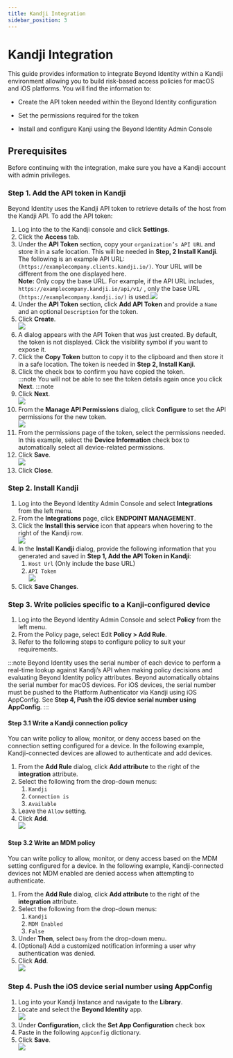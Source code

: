 ```yaml
---
title: Kandji Integration
sidebar_position: 3
--- 
```


Kandji Integration
==================

This guide provides information to integrate Beyond Identity within a Kandji environment allowing you to build risk-based access policies for macOS and iOS platforms. You will find the information to:

*   Create the API token needed within the Beyond Identity configuration
    
*   Set the permissions required for the token
    
*   Install and configure Kanji using the Beyond Identity Admin Console
    

Prerequisites
-------------

Before continuing with the integration, make sure you have a Kandji account with admin privileges.

### Step 1. Add the API token in Kandji

Beyond Identity uses the Kandji API token to retrieve details of the host from the Kandji API. To add the API token:

1.  Log into the to the Kandji console and click **Settings**.
2.  Click the **Access** tab.
3.  Under the **API Token** section, copy your `organization’s API URL` and store it in a safe location. This will be needed in **Step, 2 Install Kandji**. The following is an example API URL: `(https://examplecompany.clients.kandji.io/)`. Your URL will be different from the one displayed here.  
    **Note:** Only copy the base URL. For example, if the API URL includes, `https://examplecompany.kandji.io/api/v1/` , only the base URL `(https://examplecompany.kandji.io/)` is used.![](/images/Integrations/kandji/kandji_api_token_url.PNG)
4.  Under the **API Token** section, click **Add API Token** and provide a `Name` and an optional `Description` for the token.
5.  Click **Create**.  
    ![](/images/Integrations/kandji/kandji_add_token_beyond_identity.PNG)
6.  A dialog appears with the API Token that was just created. By default, the token is not displayed. Click the visibility symbol if you want to expose it.
7.  Click the **Copy Token** button to copy it to the clipboard and then store it in a safe location. The token is needed in **Step 2, Install Kanji**.
8.  Click the check box to confirm you have copied the token.  
    :::note
	You will not be able to see the token details again once you click **Next**.
	:::note
9.  Click **Next**.  
    ![](/images/Integrations/kandji/kandji_copy_api_token.PNG)
10.  From the **Manage API Permissions** dialog, click **Configure** to set the API permissions for the new token.  
    ![](/images/Integrations/kandji/kandji_manage_api_permissions.png)
11.  From the permissions page of the token, select the permissions needed. In this example, select the **Device Information** check box to automatically select all device-related permissions.
12.  Click **Save**.  
    ![](/images/Integrations/kandji/kandji_permissions_device_info.PNG)
13.  Click **Close**.

### Step 2. Install Kandji 

1.  Log into the Beyond Identity Admin Console and select **Integrations** from the left menu.
2.  From the **Integrations** page, click **ENDPOINT MANAGEMENT**.
3.  Click the **Install this service** icon that appears when hovering to the right of the Kandji row.  
    ![](/images/Integrations/kandji/kandji_install.PNG)
4.  In the **Install Kandji** dialog, provide the following information that you generated and saved in **Step 1, Add the API Token in Kandji**:
    1.  `Host Url` (Only include the base URL)
    2.  `API Token`  
        ![](/images/Integrations/kandji/kandji_edit_dialog_1.PNG)
5.  Click **Save Changes**.

### Step 3. Write policies specific to a Kanji-configured device

1.  Log into the Beyond Identity Admin Console and select **Policy** from the left menu.
2.  From the Policy page, select Edit **Policy > Add Rule**.
3.  Refer to the following steps to configure policy to suit your requirements. 

:::note
Beyond Identity uses the serial number of each device to perform a real-time lookup against Kandji’s API when making policy decisions and evaluating Beyond Identity policy attributes. Beyond automatically obtains the serial number for macOS devices. For iOS devices, the serial number must be pushed to the Platform Authenticator via Kandji using iOS AppConfig. See **Step 4, Push the iOS device serial number using AppConfig**.
:::

#### Step 3.1 Write a Kandji connection policy

You can write policy to allow, monitor, or deny access based on the connection setting configured for a device. In the following example, Kandji-connected devices are allowed to authenticate and add devices.

1.  From the **Add Rule** dialog, click **Add attribute** to the right of the **integration** attribute.
2.  Select the following from the drop-down menus:
    1.  `Kandji`
    2.  `Connection is`
    3.  `Available`
3.  Leave the `Allow` setting.
4.  Click **Add**.  
    ![](/images/Integrations/kandji/kandji_connection_available_allow.PNG)

#### Step 3.2 Write an MDM policy

You can write policy to allow, monitor, or deny access based on the MDM setting configured for a device. In the following example, Kandji-connected devices not MDM enabled are denied access when attempting to authenticate.

1.  From the **Add Rule** dialog, click **Add attribute** to the right of the **integration** attribute.
2.  Select the following from the drop-down menus:
    1.  `Kandji`
    2.  `MDM Enabled`
    3.  `False`
3.  Under **Then**, select `Deny` from the drop-down menu.
4.  (Optional) Add a customized notification informing a user why authentication was denied.
5.  Click **Add**.  
    ![](/images/Integrations/kandji/kandji_mem_enabled_no_deny_auth.PNG)

### Step 4. Push the iOS device serial number using AppConfig

1.  Log into your Kandji Instance and navigate to the **Library**.
2.  Locate and select the **Beyond Identity** app.  
    ![](/images/Integrations/kandji/kandji_add_token_beyond_identity1.PNG)
3.  Under **Configuration**, click the **Set App Configuration** check box
4.  Paste in the following `AppConfig` dictionary.
5.  Click **Save**.  
    ![](/images/Integrations/kandji/kandji_configuration.PNG)